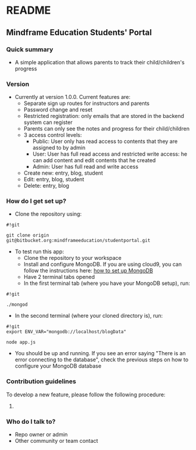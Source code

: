 # README #

## Mindframe Education Students' Portal ##

### Quick summary ###

* A simple application that allows parents to track their child/children's progress 

### Version ###

* Currently at version 1.0.0. Current features are:
    * Separate sign up routes for instructors and parents
    * Password change and reset
    * Restricted registration: only emails that are stored in the backend system can register
    * Parents can only see the notes and progress for their child/children
    * 3 access control levels:
         + Public: User only has read access to contents that they are assigned to by admin    
         + User: User has full read access and restricted write access: he can add content and edit contents that he created
         + Admin: User has full read and write access
    * Create new: entry, blog, student
    * Edit: entry, blog, student
    * Delete: entry, blog

### How do I get set up? ###
* Clone the repository using:

```
#!git

git clone origin git@bitbucket.org:mindframeeducation/studentportal.git

```
* To test run this app:
  * Clone the repository to your workspace
  * Install and configure MongoDB. If you are using cloud9, you can follow the instructions here: [how to set up MongoDB](https://community.c9.io/t/setting-up-mongodb/1717)
  * Have 2 terminal tabs opened
  * In the first terminal tab (where you have your MongoDB setup), run: 
```
#!git

./mongod
```
  * In the second terminal (where your cloned directory is), run:

```
#!git
export ENV_VAR="mongodb://localhost/blogData"

node app.js
```
  * You should be up and running. If you see an error saying "There is an error connecting to the database", check the previous steps on how to configure your MongoDB database

### Contribution guidelines ###
To develop a new feature, please follow the following procedure:

  1. 


### Who do I talk to? ###

* Repo owner or admin
* Other community or team contact